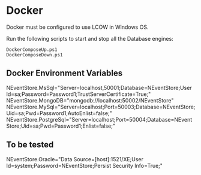 # Docker

Docker must be configured to use LCOW in Windows OS.

Run the following scripts to start and stop all the Database engines:

```
DockerComposeUp.ps1
DockerComposeDown.ps1
```

## Docker Environment Variables

NEventStore.MsSql="Server=localhost,50001;Database=NEventStore;User Id=sa;Password=Password1;TrustServerCertificate=True;"
NEventStore.MongoDB="mongodb://localhost:50002/NEventStore"
NEventStore.MySql="Server=localhost;Port=50003;Database=NEventStore;Uid=sa;Pwd=Password1;AutoEnlist=false;"
NEventStore.PostgreSql="Server=localhost;Port=50004;Database=NEventStore;Uid=sa;Pwd=Password1;Enlist=false;"

## To be tested

NEventStore.Oracle="Data Source=[host]:1521/XE;User Id=system;Password=NEventStore;Persist Security Info=True;"